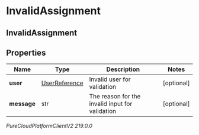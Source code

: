 # InvalidAssignment

## InvalidAssignment

## Properties

|Name | Type | Description | Notes|
|------------ | ------------- | ------------- | -------------|
| **user** | [UserReference](UserReference) | Invalid user for validation | [optional] |
| **message** | str | The reason for the invalid input for validation | [optional] |



_PureCloudPlatformClientV2 219.0.0_
